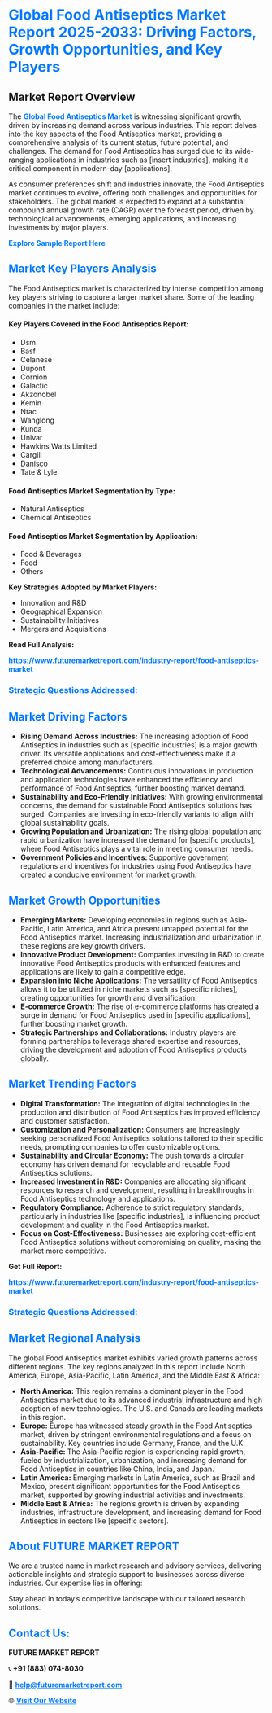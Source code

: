 <h1 style="color: #007BFF;">Global Food Antiseptics Market Report 2025-2033: Driving Factors, Growth Opportunities, and Key Players</h1>

<section id="overview">
<h2>Market Report Overview</h2>
<p>The <a href="https://www.futuremarketreport.com/industry-report/food-antiseptics-market" style="color: #007BFF; text-decoration: none;"><strong>Global Food Antiseptics Market</strong></a> is witnessing significant growth, driven by increasing demand across various industries. This report delves into the key aspects of the Food Antiseptics market, providing a comprehensive analysis of its current status, future potential, and challenges. The demand for Food Antiseptics has surged due to its wide-ranging applications in industries such as [insert industries], making it a critical component in modern-day [applications].</p>
<p>As consumer preferences shift and industries innovate, the Food Antiseptics market continues to evolve, offering both challenges and opportunities for stakeholders. The global market is expected to expand at a substantial compound annual growth rate (CAGR) over the forecast period, driven by technological advancements, emerging applications, and increasing investments by major players.</p>
</section>

<section id="overview">
<p><a href="https://www.futuremarketreport.com/request-sample/reportId=29761" style="color: #007BFF; text-decoration: none;"><strong>Explore Sample Report Here</strong></a></p>
</section>

<section id="key-players">
<h2 style="color: #007BFF;">Market Key Players Analysis</h2>
<p>The Food Antiseptics market is characterized by intense competition among key players striving to capture a larger market share. Some of the leading companies in the market include:</p>
<h4>Key Players Covered in the Food Antiseptics Report:</h4>
<ul><li>Dsm</li><li>Basf</li><li>Celanese</li><li>Dupont</li><li>Cornion</li><li>Galactic</li><li>Akzonobel</li><li>Kemin</li><li>Ntac</li><li>Wanglong</li><li>Kunda</li><li>Univar</li><li>Hawkins Watts Limited</li><li>Cargill</li><li>Danisco</li><li>Tate &amp; Lyle</li></ul>
<h4>Food Antiseptics Market Segmentation by Type:</h4>
<ul><li>Natural Antiseptics</li><li>Chemical Antiseptics</li></ul>

<h4>Food Antiseptics Market Segmentation by Application:</h4>
<ul><li>Food &amp; Beverages</li><li>Feed</li><li>Others</li></ul>
<p><strong>Key Strategies Adopted by Market Players:</strong></p>
<ul>
<li>Innovation and R&D</li>
<li>Geographical Expansion</li>
<li>Sustainability Initiatives</li>
<li>Mergers and Acquisitions</li>
</ul>
</section>

<section>
<p><strong>Read Full Analysis: </strong></p><a href="https://www.futuremarketreport.com/industry-report/food-antiseptics-market" style="color: #007BFF; text-decoration: none;"><strong>https://www.futuremarketreport.com/industry-report/food-antiseptics-market</strong></a>
<h3 style="color: #007BFF;">Strategic Questions Addressed:</h3>
</section>

<section id="driving-factors">
<h2 style="color: #007BFF;">Market Driving Factors</h2>
<ul>
<li><strong>Rising Demand Across Industries:</strong> The increasing adoption of Food Antiseptics in industries such as [specific industries] is a major growth driver. Its versatile applications and cost-effectiveness make it a preferred choice among manufacturers.</li>
<li><strong>Technological Advancements:</strong> Continuous innovations in production and application technologies have enhanced the efficiency and performance of Food Antiseptics, further boosting market demand.</li>
<li><strong>Sustainability and Eco-Friendly Initiatives:</strong> With growing environmental concerns, the demand for sustainable Food Antiseptics solutions has surged. Companies are investing in eco-friendly variants to align with global sustainability goals.</li>
<li><strong>Growing Population and Urbanization:</strong> The rising global population and rapid urbanization have increased the demand for [specific products], where Food Antiseptics plays a vital role in meeting consumer needs.</li>
<li><strong>Government Policies and Incentives:</strong> Supportive government regulations and incentives for industries using Food Antiseptics have created a conducive environment for market growth.</li>
</ul>
</section>

<section id="growth-opportunities">
<h2 style="color: #007BFF;">Market Growth Opportunities</h2>
<ul>
<li><strong>Emerging Markets:</strong> Developing economies in regions such as Asia-Pacific, Latin America, and Africa present untapped potential for the Food Antiseptics market. Increasing industrialization and urbanization in these regions are key growth drivers.</li>
<li><strong>Innovative Product Development:</strong> Companies investing in R&D to create innovative Food Antiseptics products with enhanced features and applications are likely to gain a competitive edge.</li>
<li><strong>Expansion into Niche Applications:</strong> The versatility of Food Antiseptics allows it to be utilized in niche markets such as [specific niches], creating opportunities for growth and diversification.</li>
<li><strong>E-commerce Growth:</strong> The rise of e-commerce platforms has created a surge in demand for Food Antiseptics used in [specific applications], further boosting market growth.</li>
<li><strong>Strategic Partnerships and Collaborations:</strong> Industry players are forming partnerships to leverage shared expertise and resources, driving the development and adoption of Food Antiseptics products globally.</li>
</ul>
</section>

<section id="trending-factors">
<h2 style="color: #007BFF;">Market Trending Factors</h2>
<ul>
<li><strong>Digital Transformation:</strong> The integration of digital technologies in the production and distribution of Food Antiseptics has improved efficiency and customer satisfaction.</li>
<li><strong>Customization and Personalization:</strong> Consumers are increasingly seeking personalized Food Antiseptics solutions tailored to their specific needs, prompting companies to offer customizable options.</li>
<li><strong>Sustainability and Circular Economy:</strong> The push towards a circular economy has driven demand for recyclable and reusable Food Antiseptics solutions.</li>
<li><strong>Increased Investment in R&D:</strong> Companies are allocating significant resources to research and development, resulting in breakthroughs in Food Antiseptics technology and applications.</li>
<li><strong>Regulatory Compliance:</strong> Adherence to strict regulatory standards, particularly in industries like [specific industries], is influencing product development and quality in the Food Antiseptics market.</li>
<li><strong>Focus on Cost-Effectiveness:</strong> Businesses are exploring cost-efficient Food Antiseptics solutions without compromising on quality, making the market more competitive.</li>
</ul>
</section>

<section>
<p><strong>Get Full Report: </strong></p><a href="https://www.futuremarketreport.com/industry-report/food-antiseptics-market" style="color: #007BFF; text-decoration: none;"><strong>https://www.futuremarketreport.com/industry-report/food-antiseptics-market</strong></a>
<h3 style="color: #007BFF;">Strategic Questions Addressed:</h3>
</section>


<section id="regional-analysis">
<h2 style="color: #007BFF;">Market Regional Analysis</h2>
<p>The global Food Antiseptics market exhibits varied growth patterns across different regions. The key regions analyzed in this report include North America, Europe, Asia-Pacific, Latin America, and the Middle East & Africa:</p>
<ul>
<li><strong>North America:</strong> This region remains a dominant player in the Food Antiseptics market due to its advanced industrial infrastructure and high adoption of new technologies. The U.S. and Canada are leading markets in this region.</li>
<li><strong>Europe:</strong> Europe has witnessed steady growth in the Food Antiseptics market, driven by stringent environmental regulations and a focus on sustainability. Key countries include Germany, France, and the U.K.</li>
<li><strong>Asia-Pacific:</strong> The Asia-Pacific region is experiencing rapid growth, fueled by industrialization, urbanization, and increasing demand for Food Antiseptics in countries like China, India, and Japan.</li>
<li><strong>Latin America:</strong> Emerging markets in Latin America, such as Brazil and Mexico, present significant opportunities for the Food Antiseptics market, supported by growing industrial activities and investments.</li>
<li><strong>Middle East & Africa:</strong> The region’s growth is driven by expanding industries, infrastructure development, and increasing demand for Food Antiseptics in sectors like [specific sectors].</li>
</ul>
</section>

<footer>
<h2 style="color: #007BFF;">About FUTURE MARKET REPORT</h2>
<p>We are a trusted name in market research and advisory services, delivering actionable insights and strategic support to businesses across diverse industries. Our expertise lies in offering:</p>

<p>Stay ahead in today’s competitive landscape with our tailored research solutions.</p>

<h2 style="color: #007BFF;">Contact Us:</h2>
<p><strong>FUTURE MARKET REPORT</strong></p>
<p>📞 <strong>+91 (883) 074-8030</strong></p>
<p>📧 <strong><a href="mailto:help@futuremarketreport.com" style="color: #007BFF;">help@futuremarketreport.com</a></strong></p>
<p>🌐 <strong><a href="https://www.futuremarketreport.com/" style="color: #007BFF;">Visit Our Website</a></strong></p>
</footer>
